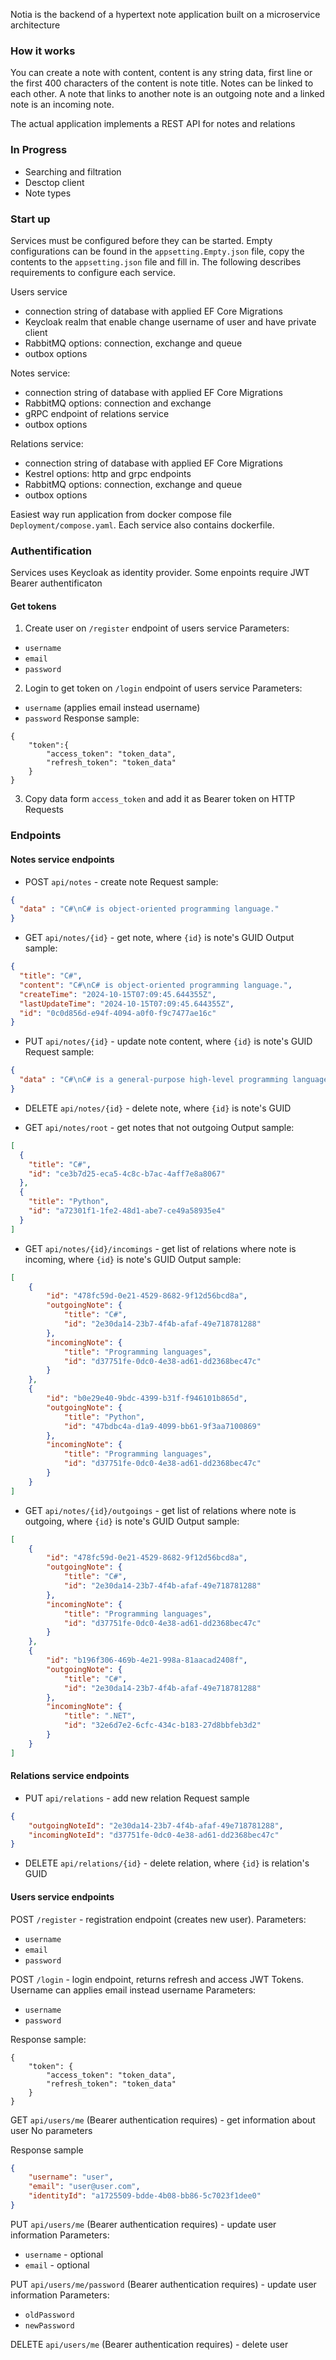 Notia is the backend of a hypertext note application built on a microservice architecture
### How it works
You can create a note with content, content is any string data, first line or the first 400 characters of the content is note title. Notes can be linked to each other. A note that links to another note is an outgoing note and a linked note is an incoming note.

The actual application implements a REST API for notes and relations
### In Progress

- Searching and filtration
- Desctop client
- Note types
### Start up
Services must be configured before they can be started. Empty configurations can be found in the `appsetting.Empty.json` file, copy the contents to the `appsetting.json` file and fill in. The following describes requirements to configure each service.

Users service
- connection string of database with applied EF Core Migrations
- Keycloak realm that enable change username of user and have private client
- RabbitMQ options: connection, exchange and queue
- outbox options

Notes service:
- connection string of database with applied EF Core Migrations
- RabbitMQ options: connection and exchange
- gRPC endpoint of relations service
- outbox options

Relations service:
- connection string of database with applied EF Core Migrations
- Kestrel options: http and grpc endpoints
- RabbitMQ options: connection, exchange and queue
- outbox options

Easiest way run application from docker compose file `Deployment/compose.yaml`. Each service also contains dockerfile.

### Authentification
Services uses Keycloak as identity provider. Some enpoints require JWT Bearer authentificaton
#### Get tokens
1. Create user on `/register` endpoint of users service
Parameters:
- `username` 
- `email`
- `password`
2. Login to get token on `/login` endpoint of users service
Parameters:
- `username` (applies email instead username)
- `password`
Response sample:
``` 
{
    "token":{
        "access_token": "token_data",
        "refresh_token": "token_data"
    }
}
```

3. Copy data form `access_token` and add it as Bearer token on HTTP Requests

### Endpoints

#### Notes service endpoints
- POST `api/notes` - create note
Request sample:
``` json
{
  "data" : "C#\nC# is object-oriented programming language."
}
```

- GET `api/notes/{id}` - get note, where `{id}` is note's GUID
Output sample:
``` json
{
  "title": "C#",
  "content": "C#\nC# is object-oriented programming language.",
  "createTime": "2024-10-15T07:09:45.644355Z",
  "lastUpdateTime": "2024-10-15T07:09:45.644355Z",
  "id": "0c0d856d-e94f-4094-a0f0-f9c7477ae16c"
}
```

- PUT `api/notes/{id}` - update note content, where `{id}` is note's GUID
Request sample:
``` json
{
  "data" : "C#\nC# is a general-purpose high-level programming language supporting multiple paradigms."
}
```

- DELETE `api/notes/{id}` - delete note, where `{id}` is note's GUID

- GET `api/notes/root` - get notes that not outgoing
Output sample:
``` json
[
  {
    "title": "C#",
    "id": "ce3b7d25-eca5-4c8c-b7ac-4aff7e8a8067"
  },
  {
    "title": "Python",
    "id": "a72301f1-1fe2-48d1-abe7-ce49a58935e4"
  }
]
```

- GET `api/notes/{id}/incomings` - get list of relations where note is incoming, where `{id}` is note's GUID
Output sample:
``` json
[
    {
        "id": "478fc59d-0e21-4529-8682-9f12d56bcd8a",
        "outgoingNote": {
            "title": "C#",
            "id": "2e30da14-23b7-4f4b-afaf-49e718781288"
        },
        "incomingNote": {
            "title": "Programming languages",
            "id": "d37751fe-0dc0-4e38-ad61-dd2368bec47c"
        }
    },
    {
        "id": "b0e29e40-9bdc-4399-b31f-f946101b865d",
        "outgoingNote": {
            "title": "Python",
            "id": "47bdbc4a-d1a9-4099-bb61-9f3aa7100869"
        },
        "incomingNote": {
            "title": "Programming languages",
            "id": "d37751fe-0dc0-4e38-ad61-dd2368bec47c"
        }
    }
]
```

- GET `api/notes/{id}/outgoings` - get list of relations where note is outgoing, where `{id}` is note's GUID
Output sample:
``` json
[
    {
        "id": "478fc59d-0e21-4529-8682-9f12d56bcd8a",
        "outgoingNote": {
            "title": "C#",
            "id": "2e30da14-23b7-4f4b-afaf-49e718781288"
        },
        "incomingNote": {
            "title": "Programming languages",
            "id": "d37751fe-0dc0-4e38-ad61-dd2368bec47c"
        }
    },
    {
        "id": "b196f306-469b-4e21-998a-81aacad2408f",
        "outgoingNote": {
            "title": "C#",
            "id": "2e30da14-23b7-4f4b-afaf-49e718781288"
        },
        "incomingNote": {
            "title": ".NET",
            "id": "32e6d7e2-6cfc-434c-b183-27d8bbfeb3d2"
        }
    }
]
```

#### Relations service endpoints
- PUT `api/relations` - add new relation
Request sample
``` json
{
    "outgoingNoteId": "2e30da14-23b7-4f4b-afaf-49e718781288",
    "incomingNoteId": "d37751fe-0dc0-4e38-ad61-dd2368bec47c"
}
```
- DELETE `api/relations/{id}` - delete relation, where `{id}` is relation's GUID

#### Users service endpoints
POST `/register` - registration endpoint (creates new user).
Parameters:
- `username` 
- `email`
- `password`

POST `/login` - login endpoint, returns refresh and access JWT Tokens. Username can applies email instead username
Parameters:
- `username`
- `password`

Response sample:
``` 
{
    "token": {
        "access_token": "token_data",
        "refresh_token": "token_data"
    }
}
```

GET `api/users/me` (Bearer authentication requires) - get information about user
No parameters

Response sample
``` json
{
    "username": "user",
    "email": "user@user.com",
    "identityId": "a1725509-bdde-4b08-bb86-5c7023f1dee0"
}
```

PUT `api/users/me` (Bearer authentication requires) - update user information
Parameters:
- `username` - optional
- `email` - optional

PUT `api/users/me/password` (Bearer authentication requires) - update user information
Parameters:
- `oldPassword`
- `newPassword`

DELETE `api/users/me` (Bearer authentication requires) - delete user
